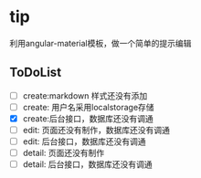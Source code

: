# tip
利用angular-material模板，做一个简单的提示编辑
## ToDoList
- [ ] create:markdown 样式还没有添加
- [ ] create: 用户名采用localstorage存储
- [x] create:后台接口，数据库还没有调通
- [ ] edit: 页面还没有制作，数据库还没有调通
- [ ] edit: 后台接口，数据库还没有调通
- [ ] detail: 页面还没有制作
- [ ] detail: 后台接口，数据库还没有调通

